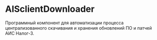 # AISclientDownloader
Программный компонент для автоматизации процесса централизованного скачивания и хранения обновлений ПО и патчей АИС Налог-3.
